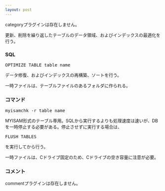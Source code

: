 ```yaml
---
layout: post
---
```

<p><span class="error">categoryプラグインは存在しません。</span></p>
<p>更新、削除を繰り返したテーブルのデータ領域、およびインデックスの最適化を行う。</p>
<h3>SQL</h3>
<pre>OPTIMIZE TABLE table_name
</pre>
<p>データ修復、およびインデックスの再構築、ソートを行う。</p>
<p>一時ファイルは、テーブルファイルのあるフォルダに作られる。</p>
<h3>コマンド</h3>
<pre>myisamchk -r table_name
</pre>
<p>MYISAM形式のテーブル専用。SQLから実行するよりも処理速度は速いが、DBを一時停止する必要がある。停止させずに実行する場合は、</p>
<pre>FLUSH TABLES
</pre>
<p>を実行してから行う。</p>
<p>一時ファイルは、Cドライブ固定のため、Cドライブの空き容量に注意が必要。</p>
<h3>コメント</h3>
<p><span class="error">commentプラグインは存在しません。</span> </p>
